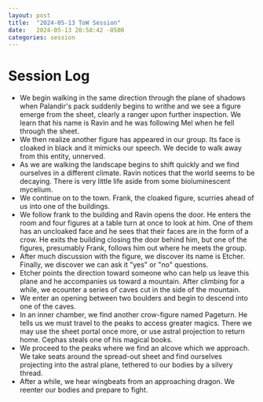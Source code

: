 ```yaml
---
layout: post
title:  "2024-05-13 ToW Session"
date:   2024-05-13 20:58:42 -0500
categories: session
---
```


# Session Log
- We begin walking in the same direction through the plane of shadows when Palandir's pack suddenly begins to writhe and we see a figure emerge from the sheet, clearly a ranger upon further inspection. We learn that his name is Ravin and he was following Mel when he fell through the sheet.
- We then realize another figure has appeared in our group. Its face is cloaked in black and it mimicks our speech. We decide to walk away from this entity, unnerved. 
- As we are walking the landscape begins to shift quickly and we find ourselves in a different climate. Ravin notices that the world seems to be decaying. There is very little life aside from some bioluminescent mycelium. 
- We continue on to the town. Frank, the cloaked figure, scurries ahead of us into one of the buildings. 
- We follow frank to the building and Ravin opens the door. He enters the room and four figures at a table turn at once to look at him. One of them has an uncloaked face and he sees that their faces are in the form of a crow. He exits the building closing the door behind him, but one of the figures, presumably Frank, follows him out where he meets the group.
- After much discussion with the figure, we discover its name is Etcher. Finally, we discover we can ask it "yes" or "no" questions. 
- Etcher points the direction toward someone who can help us leave this plane and he accompanies us toward a mountain. After climbing for a while, we ecounter a series of caves cut in the side of the mountain.
- We enter an opening between two boulders and begin to descend into one of the caves. 
- In an inner chamber, we find another crow-figure named Pageturn. He tells us we must travel to the peaks to access greater magics. There we may use the sheet portal once more, or use astral projection to return home. Cephas steals one of his magical books.
- We proceed to the peaks where we find an alcove which we approach. We take seats around the spread-out sheet and find ourselves projecting into the astral plane, tethered to our bodies by a silvery thread.
- After a while, we hear wingbeats from an approaching dragon. We reenter our bodies and prepare to fight.